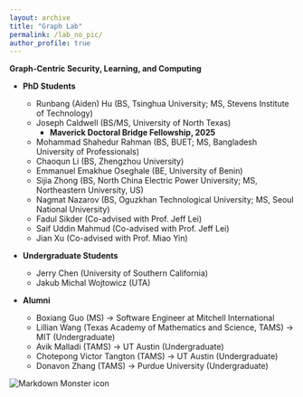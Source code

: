 ```yaml
---
layout: archive
title: "Graph Lab"
permalink: /lab_no_pic/
author_profile: true
---
```


<strong>Graph-Centric Security, Learning, and Computing</strong>

* **PhD Students**
    * Runbang (Aiden) Hu (BS, Tsinghua University; MS, Stevens Institute of Technology)
    * Joseph Caldwell (BS/MS, University of North Texas)
        * <strong>Maverick Doctoral Bridge Fellowship, 2025</strong> 
    * Mohammad Shahedur Rahman (BS, BUET; MS, Bangladesh University of Professionals)
    * Chaoqun Li (BS, Zhengzhou University)
    * Emmanuel Emakhue Oseghale (BE, University of Benin)
    * Sijia Zhong (BS, North China Electric Power University; MS, Northeastern University, US)
    * Nagmat Nazarov (BS, Oguzkhan Technological University; MS, Seoul National University)
    * Fadul Sikder (Co-advised with Prof. Jeff Lei)
    * Saif Uddin Mahmud (Co-advised with Prof. Jeff Lei)
    * Jian Xu (Co-advised with Prof. Miao Yin)

* **Undergraduate Students**
    * Jerry Chen (University of Southern California)
    * Jakub Michal Wojtowicz (UTA)

* **Alumni**
    * Boxiang Guo (MS) &rarr; Software Engineer at Mitchell International
    * Lillian Wang (Texas Academy of Mathematics and Science, TAMS) &rarr; MIT (Undergraduate)
    * Avik Malladi (TAMS) &rarr; UT Austin (Undergraduate)
    * Chotepong Victor Tangton (TAMS) &rarr; UT Austin (Undergraduate)
    * Donavon Zhang (TAMS) &rarr; Purdue University (Undergraduate)

<img src="../images/lab-pic-06-21-2023.jpeg"
     alt="Markdown Monster icon"
     style="float: left; margin-right: 10px;" />


